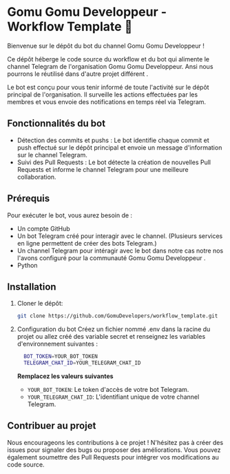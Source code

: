 # Gomu Gomu Developpeur - Workflow Template 🚀

Bienvenue sur le dépôt du bot du channel Gomu Gomu Developpeur !

Ce dépôt héberge le code source du workflow et du  bot qui alimente le channel Telegram de l'organisation Gomu Gomu Developpeur. Ansi nous pourrons le réutilisé dans d'autre projet différent .

Le bot est conçu pour vous tenir informé de toute l'activité sur le dépôt principal de l'organisation. Il surveille les actions effectuées par les membres et vous envoie des notifications en temps réel via Telegram.

## Fonctionnalités du bot

- Détection des commits et pushs : Le bot identifie chaque commit et push effectué sur le dépôt principal et envoie un message d'information sur le channel Telegram.
- Suivi des Pull Requests : Le bot détecte la création de nouvelles Pull Requests et informe le channel Telegram pour une meilleure collaboration.

## Prérequis

Pour exécuter le bot, vous aurez besoin de :

- Un compte GitHub
- Un bot Telegram créé pour interagir avec le channel. (Plusieurs services en ligne permettent de créer des bots Telegram.)
- Un channel Telegram pour intéragir avec le bot dans notre cas notre nos l'avons configuré  pour la communauté Gomu Gomu Developpeur .
- Python

## Installation

1. Cloner le dépôt:
   ```bash
   git clone https://github.com/GomuDevelopers/workflow_template.git
   ```
2. Configuration du bot
    Créez un fichier nommé .env dans la racine du projet ou allez créé des variable secret et renseignez les variables d'environnement suivantes :
   ```bash
     BOT_TOKEN=YOUR_BOT_TOKEN
     TELEGRAM_CHAT_ID=YOUR_TELEGRAM_CHAT_ID
   ```
   
    **Remplacez les valeurs suivantes**
    - `YOUR_BOT_TOKEN`: Le token d'accès de votre bot Telegram.
    - `YOUR_TELEGRAM_CHAT_ID`: L'identifiant unique de votre channel Telegram.
      
## Contribuer au projet
  Nous encourageons les contributions à ce projet ! N'hésitez pas à créer des issues pour signaler des bugs ou proposer des améliorations.  Vous pouvez également 
  soumettre des Pull Requests pour intégrer vos modifications au code source.
  